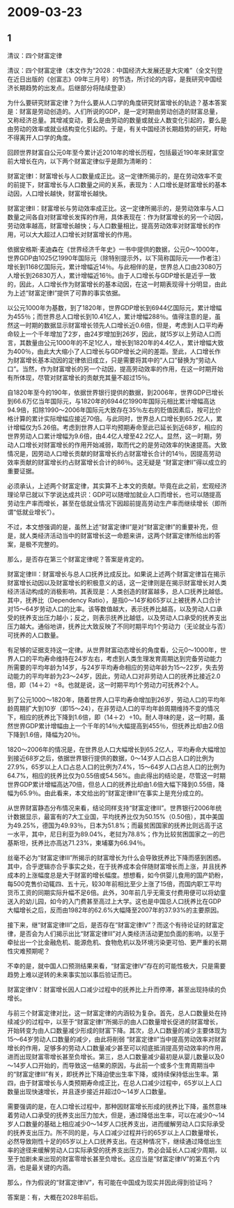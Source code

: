 # 2009-03-23

## 1

清议：四个财富定律

清议：四个财富定律（本文作为“2028：中国经济大发展还是大灾难”（全文刊登在近日出版的《创富志》09年三月号）的节选，所讨论的内容，是我研究中国经济长期趋势的出发点。后继部分将陆续登录）

为什么要研究财富定律？为什么要从人口学的角度研究财富增长的轨迹？基本答案是：财富是劳动创造的。人们所说的GDP，是一定时期由劳动创造的财富总量，又称经济总量。其增减变动，要么是由劳动的数量或就业人数变化引起的，要么是由劳动的效率或就业结构变化引起的。于是，有关中国经济长期趋势的研究，盱眙不得离开人口学的角度。

回顾世界财富自公元0年至今累计近2010年的增长历程，包括最近190年来财富空前大增长在内，以下两个财富定律似乎是颇为清晰的：

财富定律Ⅰ：财富增长与人口数量成正比。这一定律所揭示的，是在劳动效率不变的前提下，财富增长与人口数量之间的关系，表现为：人口增长是财富增长的基本动因，人口增长越快，财富增长越快。

财富定律Ⅱ：财富增长与劳动效率成正比。这一定律所揭示的，是劳动效率与人口数量之间各自对财富增长发挥的作用，具体表现在：作为财富增长的另一个动因，劳动效率越高，财富增长越快；与人口数量相比，提高劳动效率对财富增长的作用，可以大大超过人口增长对财富增长的作用。

依据安格斯·麦迪森在《世界经济千年史》一书中提供的数据，公元0～1000年，世界GDP由1025亿1990年国际元（除特别提示外，以下简称国际元——作者注）增长到1168亿国际元，累计增幅近14％。与此相伴的是，世界总人口由23080万人增长到26830万人，累计增幅近16％。由于人口增长与GDP增长是近乎一致的，因此，人口增长作为财富增长的基本动因，在这一时期表现得十分明显，由此为上述“财富定律Ⅰ”提供了可靠的事实依据。

以公元1000年为基数，到了1820年，世界GDP增长到6944亿国际元，累计增幅为455％；而世界总人口增长到10.41亿人，累计增幅288％。值得注意的是，虽然这一时期的数据显示财富增长领先人口增长近0.6倍，但是，考虑到人口平均寿命较上一个千年增加了2岁，由24岁增加到26岁，因此，就15岁以上劳动人口而言，其数量由公元1000年的不足1亿人，增长到1820年的4.4亿人，累计增幅大致为400％，由此大大缩小了人口增长与GDP增长之间的差距。至此，人口增长作为财富增长基本动因的定律依旧成立，只是需要将其中的“人口”替换为“劳动人口”。当然，作为财富增长的另一个动因，提高劳动效率的作用，在这一时期开始有所体现，尽管对财富增长的贡献充其量不超过15％。

自1820年至今的190年，依据世界银行提供的数据，到2006年，世界GDP已增长到66.6万亿当年国际元，与1820年的6944亿1990年国际元相比累计增幅高达94.9倍，扣除1990～2006年国际元大致存在35％左右的贬值因素后，按可比价格计算的累计实际增幅应接近70倍。与此同时，世界总人口增长到65.2亿人，累计增幅仅为5.26倍。考虑到世界人口平均预期寿命至此已延长到近68岁，相应的世界劳动人口累计增幅为9.6倍，由4.4亿人增至42.2亿人。显然，这一时期，劳动人口增长对财富增长的作用开始减弱，取而代之的是劳动效率的快速提高。大致情况是，因劳动人口增长贡献的财富增长约占财富增长合计的14％，因提高劳动效率贡献的财富增长约占财富增长合计的86％。这无疑是 “财富定律Ⅱ”得以成立的重要证据。

必须承认，上述两个财富定律，其实算不上本文的贡献。毕竟在此之前，宏观经济理论早已就以下学说达成共识：GDP可以随增加就业人口而增长，也可以随提高劳动生产率而增长，甚至在低就业情况下因超前提高劳动生产率而继续增长（即所谓“低就业增长”）。

不过，本文想强调的是，虽然上述“财富定律Ⅱ”是对“财富定律Ⅰ”的重要补充，但是，就人类经济活动当中的财富增长这一命题来讲，这两个财富定律所给出的答案，是极不完整的。

那么，是否存在第三个财富定律呢？答案是肯定的。

财富定律Ⅲ：财富增长与总人口抚养比成反比。如果说上述两个财富定律旨在揭示财富增长动因以及财富增长的积极意义的话，这一定律则是在揭示财富增长对人类经济活动构成的消极影响，其表现是：人类创造的财富越多，总人口抚养比越低。其中，抚养比（Dependency Ratio），是指0～14岁和65岁以上被抚养人口合计对15～64岁劳动人口的比率。该等数值越大，表示抚养比越高，以及劳动人口承受的抚养支出压力越小；反之，则表示抚养比越低，以及劳动人口承受的抚养支出压力越大。通俗地讲，抚养比大致反映了不同时期平均1个劳动力（无论就业与否）可抚养的人口数量。

有足够的证据支持这一定律。从世界财富动态增长的角度看，公元0～1000年，世界人口的平均寿命维持在24岁左右，考虑到人类生理发育周期达到完备劳动能力所需要的平均年龄为14岁，与24岁平均寿命相应的劳动年龄为15～22岁，失去劳动能力的平均年龄为23～24岁，因此，劳动人口对非劳动人口的抚养比接近2.0倍，即（14＋2）÷8。也就是说，这一时期平均1个劳动力可抚养2个人。

到了公元1000～1820年，随着世界人口平均寿命增加到26岁，劳动人口的平均年龄周期扩大到10岁（即15～24），在非劳动人口的平均年龄周期维持不变的情况下，相应的抚养比下降到1.6倍，即（14＋2）÷10。耐人寻味的是，这一时期，虽然世界GDP累计增幅由上一个千年的14％大幅提高到455％，但抚养比却由2.0倍下降到1.6倍，降幅为20％。

1820～2006年的情况是，在世界总人口大幅增长到65.2亿人，平均寿命大幅增加到接近68岁之后，依据世界银行提供的数据，0～14岁人口占总人口的比例为27.9%，65岁以上人口占总人口的比例为7.4%，15～64岁人口占总人口的比例为64.7%，相应的抚养比仅为0.55倍或54.56%。由此得出的结论是，尽管这一时期世界GDP累计增幅高达70倍，但总人口的抚养比却由1.6倍大幅下降到0.55倍，降幅为65.9％。由此看来，本文给出的“财富定律Ⅲ”在事实上是充分成立的。

从世界财富静态分布情况来看，结论同样支持“财富定律Ⅲ”。世界银行2006年统计数据显示，最富有的7大工业国，平均抚养比仅为50.15%（0.50倍），其中美国为49.25%，德国为49.93％，日本为51.8%；而最贫困国家的抚养比则远高于这一水平，其中，尼日利亚为89.04%，老挝为78.8%；作为比较贫困国家之一的巴基斯坦，抚养比亦高达71.23%，柬埔寨为66.94％。

丝毫不必为“财富定律Ⅲ”所揭示的财富增长为什么会导致抚养比下降而感到困惑。其中，合乎逻辑亦合乎事实之处，在于抚养成本会伴随财富增长而上涨，并且抚养成本的上涨幅度总是大于财富的增长幅度。想想看，如今供婴儿食用的国产奶粉，每500克售价动辄四、五十元，较30年前相比至少上涨了15倍，而国内职工平均货币工资的同期实际升幅不足6倍。此外，30年前几乎无需支付费用便可以将幼童送入的幼儿园，如今的入门费甚至高过上大学。这也是中国总人口抚养比在GDP大幅增长之后，反而由1982年的62.6%大幅降至2007年的37.93%的主要原因。

接下来，继“财富定律Ⅲ”之后，是否存在“财富定律Ⅳ”？而这个有待论证的财富定律，是否会为人们揭示出比“财富定律Ⅲ”对人类经济活动更加负面的影响，以至于牵扯出一个比金融危机、能源危机、食物危机以及环境污染更可怕、更严重的长期性灾难预期呢？

不幸的是，就中国人口预测结果来看，“财富定律Ⅳ”存在的可能性极大，只是需要趋势上难以逆转的未来事实加以事后验证而已。

财富定律Ⅳ：财富增长因人口减少过程中的抚养比上升而停滞，甚至出现持续的负增长。

与前三个财富定律对比，这一财富定律的内涵较为复杂。首先，总人口数量处在持续减少的过程中，以至于“财富定律Ⅰ”所揭示的由人口数量增长促进的财富增长，开始转变为由人口数量减少形成的财富下降。其次，总人口数量的减少主要体现为15～64岁劳动人口数量的减少，由此将削弱 “财富定律Ⅱ”当中提高劳动效率对财富增长的作用，足够多的劳动人口数量减少甚至可以彻底抵消提高劳动效率的作用，进而出现财富零增长甚至负增长。第三，总人口数量减少最初是从婴儿数量以及0～14岁人口开始的，而导致这一结果的原因，与此前一个或多个生育周期当中的“财富定律Ⅲ”有关，即抚养比下降迫使出生率下降，或持续保持低出生率。第四，由于财富增长与人类预期寿命成正比，在总人口减少过程中，65岁以上人口数量出现快速增长，并且逐步接近并超过0～14岁人口数量。

需要强调的是，在人口增长过程中，那种因财富增长形成的抚养比下降，虽然意味着劳动人口承受的抚养支出压力加大，但是，通过降低出生率，可以在减少0～14岁人口数量的基础上相应减少0～14岁人口抚养支出，进而缓解劳动人口实际承受的抚养支出压力。所不同的是，与人口减少过程并行的65岁以上人口数量增长，必然导致刚性十足的65岁以上人口抚养支出。在这种情况下，继续通过降低出生率的途径来缓解劳动人口实际承受的抚养支出压力，势必会延长人口减少周期，以至于加剧未来出现的财富零增长甚至负增长。这应当是“财富定律Ⅳ”的第五个内涵，也是最关键的内涵。

那么，作为假说的“财富定律Ⅳ”，有可能在中国成为现实并因此得到验证吗？

答案是：有，大概在2028年前后。

